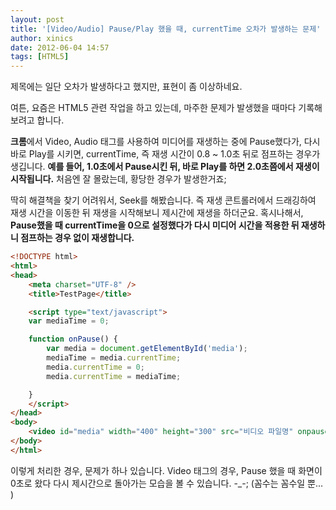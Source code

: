 ```yaml
---
layout: post
title: '[Video/Audio] Pause/Play 했을 때, currentTime 오차가 발생하는 문제'
author: xinics
date: 2012-06-04 14:57
tags: [HTML5]
---
```


제목에는 일단 오차가 발생하다고 했지만, 표현이 좀 이상하네요.

여튼, 요즘은 HTML5 관련 작업을 하고 있는데,
마주한 문제가 발생했을 때마다 기록해보려고 합니다.


**크롬**에서 Video, Audio 태그를 사용하여 미디어를 재생하는 중에 Pause했다가, 다시 바로 Play를 시키면,
currentTime, 즉 재생 시간이 0.8 ~ 1.0초 뒤로 점프하는 경우가 생깁니다.
**예를 들어, 1.0초에서 Pause시킨 뒤, 바로 Play를 하면 2.0초쯤에서 재생이 시작됩니다.**
처음엔 잘 몰랐는데, 황당한 경우가 발생한거죠;

딱히 해결책을 찾기 어려워서, Seek를 해봤습니다. 즉 재생 콘트롤러에서 드래깅하여 재생 시간을 이동한 뒤 재생을 시작해보니 제시간에 재생을 하더군요.
혹시나해서, **Pause했을 때 currentTime을 0으로 설정했다가 다시 미디어 시간을 적용한 뒤 재생하니 점프하는 경우 없이 재생합니다.**

```html
<!DOCTYPE html>
<html>
<head>
	<meta charset="UTF-8" />
	<title>TestPage</title>

	<script type="text/javascript">
	var mediaTime = 0;

	function onPause() {
		var media = document.getElementById('media');
		mediaTime = media.currentTime;
		media.currentTime = 0;
		media.currentTime = mediaTime;

	}
	</script>
</head>
<body>
	<video id="media" width="400" height="300" src="비디오 파일명" onpause="onPause()" controls></video>
</body>
</html>
```

이렇게 처리한 경우, 문제가 하나 있습니다.
Video 태그의 경우, Pause 했을 때 화면이 0초로 왔다 다시 제시간으로 돌아가는 모습을 볼 수 있습니다. -_-;
(꼼수는 꼼수일 뿐... )
